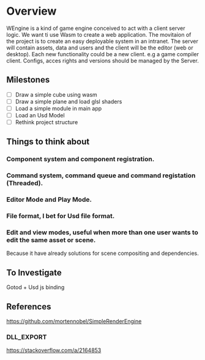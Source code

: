 # Overview
WEngine is a kind of game  engine conceived to act with a client server logic.
We want ti use Wasm to create a web application.
The movitaion of the project is to create an easy deployable system in an intranet.
The server will contain assets, data and users and the client will be the editor (web or desktop).
Each new functionality could be a new client. 
e.g a game compiler client.
Configs, acces rights and versions should be managed by the Server.

## Milestones
- [ ] Draw a simple cube using wasm
- [ ] Draw a simple plane and load glsl shaders
- [ ] Load a simple module in main app
- [ ] Load an Usd Model
- [ ] Rethink project structure

## Things to think about
### Component system and component registration.
### Command system, command queue and command registation (Threaded).
### Editor Mode and Play Mode.
### File format, I bet for Usd file format.
### Edit and view modes, useful when more than one user wants to edit the same asset or scene.
Because it have already solutions for scene compositing and dependencies.

## To Investigate
Gotod + Usd
js binding

## References
https://github.com/mortennobel/SimpleRenderEngine

### DLL_EXPORT
https://stackoverflow.com/a/2164853

